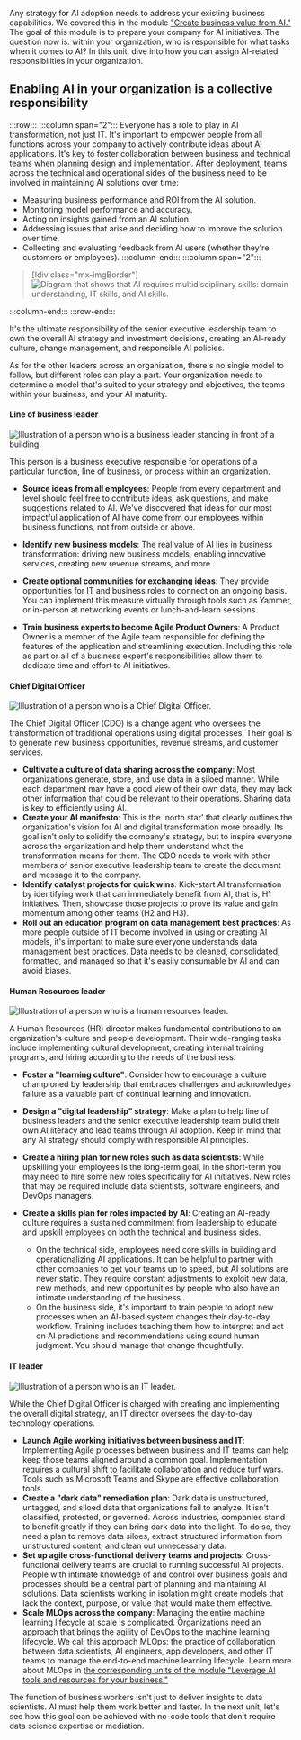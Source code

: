 Any strategy for AI adoption needs to address your existing business capabilities. We covered this in the module ["Create business value from AI."](/training/modules/create-business-value) The goal of this module is to prepare your company for AI initiatives. The question now is: within your organization, who is responsible for what tasks when it comes to AI? In this unit, dive into how you can assign AI-related responsibilities in your organization.

## Enabling AI in your organization is a collective responsibility

:::row:::
:::column span="2":::
Everyone has a role to play in AI transformation, not just IT. It's important to empower people from all functions across your company to actively contribute ideas about AI applications. It's key to foster collaboration between business and technical teams when planning design and implementation. After deployment, teams across the technical and operational sides of the business need to be involved in maintaining AI solutions over time:

* Measuring business performance and ROI from the AI solution.
* Monitoring model performance and accuracy.
* Acting on insights gained from an AI solution.
* Addressing issues that arise and deciding how to improve the solution over time.
* Collecting and evaluating feedback from AI users (whether they're customers or employees).
:::column-end:::
:::column span="2":::

> [!div class="mx-imgBorder"]
> ![Diagram that shows that AI requires multidisciplinary skills: domain understanding, IT skills, and AI skills.](../media/3-establish-ai-related-roles-responsibilities-1.png)

:::column-end:::
:::row-end:::

It's the ultimate responsibility of the senior executive leadership team to own the overall AI strategy and investment decisions, creating an AI-ready culture, change management, and responsible AI policies.

As for the other leaders across an organization, there's no single model to follow, but different roles can play a part. Your organization needs to determine a model that's suited to your strategy and objectives, the teams within your business, and your AI maturity.

#### Line of business leader
![Illustration of a person who is a business leader standing in front of a building.](../media/chief-executive-officer.jpg)

This person is a business executive responsible for operations of a particular function, line of business, or process within an organization.

* **Source ideas from all employees**: People from every department and level should feel free to contribute ideas, ask questions, and make suggestions related to AI. We've discovered that ideas for our most impactful application of AI have come from our employees within business functions, not from outside or above.

* **Identify new business models**: The real value of AI lies in business transformation: driving new business models, enabling innovative services, creating new revenue streams, and more.

* **Create optional communities for exchanging ideas**: They provide opportunities for IT and business roles to connect on an ongoing basis. You can implement this measure virtually through tools such as Yammer, or in-person at networking events or lunch-and-learn sessions.
* **Train business experts to become Agile Product Owners**: A Product Owner is a member of the Agile team responsible for defining the features of the application and streamlining execution. Including this role as part or all of a business expert's responsibilities allow them to dedicate time and effort to AI initiatives.

#### Chief Digital Officer
![Illustration of a person who is a Chief Digital Officer.](../media/chief-digital-officer.jpg)

The Chief Digital Officer (CDO) is a change agent who oversees the transformation of traditional operations using digital processes. Their goal is to generate new business opportunities, revenue streams, and customer services.

* **Cultivate a culture of data sharing across the company**: Most organizations generate, store, and use data in a siloed manner. While each department may have a good view of their own data, they may lack other information that could be relevant to their operations. Sharing data is key to efficiently using AI.
* **Create your AI manifesto**: This is the 'north star' that clearly outlines the organization's vision for AI and digital transformation more broadly. Its goal isn't only to solidify the company's strategy, but to inspire everyone across the organization and help them understand what the transformation means for them. The CDO needs to work with other members of senior executive leadership team to create the document and message it to the company.
* **Identify catalyst projects for quick wins**: Kick-start AI transformation by identifying work that can immediately benefit from AI, that is, H1 initiatives. Then, showcase those projects to prove its value and gain momentum among other teams (H2 and H3).
* **Roll out an education program on data management best practices**: As more people outside of IT become involved in using or creating AI models, it's important to make sure everyone understands data management best practices. Data needs to be cleaned, consolidated, formatted, and managed so that it's easily consumable by AI and can avoid biases.

#### Human Resources leader
![Illustration of a person who is a human resources leader.](../media/human-resources-leader.jpg)

A Human Resources (HR) director makes fundamental contributions to an organization's culture and people development. Their wide-ranging tasks include implementing cultural development, creating internal training programs, and hiring according to the needs of the business.

* **Foster a "learning culture"**: Consider how to encourage a culture championed by leadership that embraces challenges and acknowledges failure as a valuable part of continual learning and innovation.
* **Design a "digital leadership" strategy**: Make a plan to help line of business leaders and the senior executive leadership team build their own AI literacy and lead teams through AI adoption. Keep in mind that any AI strategy should comply with responsible AI principles.
* **Create a hiring plan for new roles such as data scientists**: While upskilling your employees is the long-term goal, in the short-term you may need to hire some new roles specifically for AI initiatives. New roles that may be required include data scientists, software engineers, and DevOps managers.
* **Create a skills plan for roles impacted by AI**: Creating an AI-ready culture requires a sustained commitment from leadership to educate and upskill employees on both the technical and business sides.

  * On the technical side, employees need core skills in building and operationalizing AI applications. It can be helpful to partner with other companies to get your teams up to speed, but AI solutions are never static. They require constant adjustments to exploit new data, new methods, and new opportunities by people who also have an intimate understanding of the business.
  * On the business side, it's important to train people to adopt new processes when an AI-based system changes their day-to-day workflow. Training includes teaching them how to interpret and act on AI predictions and recommendations using sound human judgment. You should manage that change thoughtfully.

#### IT leader
![Illustration of a person who is an IT leader.](../media/information-technology-leader.jpg)

While the Chief Digital Officer is charged with creating and implementing the overall digital strategy, an IT director oversees the day-to-day technology operations.

* **Launch Agile working initiatives between business and IT**: Implementing Agile processes between business and IT teams can help keep those teams aligned around a common goal. Implementation requires a cultural shift to facilitate collaboration and reduce turf wars. Tools such as Microsoft Teams and Skype are effective collaboration tools.
* **Create a "dark data" remediation plan**: Dark data is unstructured, untagged, and siloed data that organizations fail to analyze. It isn't classified, protected, or governed. Across industries, companies stand to benefit greatly if they can bring dark data into the light. To do so, they need a plan to remove data siloes, extract structured information from unstructured content, and clean out unnecessary data. 
* **Set up agile cross-functional delivery teams and projects**: Cross-functional delivery teams are crucial to running successful AI projects. People with intimate knowledge of and control over business goals and processes should be a central part of planning and maintaining AI solutions. Data scientists working in isolation might create models that lack the context, purpose, or value that would make them effective.
* **Scale MLOps across the company**: Managing the entire machine learning lifecycle at scale is complicated. Organizations need an approach that brings the agility of DevOps to the machine learning lifecycle. We call this approach MLOps: the practice of collaboration between data scientists, AI engineers, app developers, and other IT teams to manage the end-to-end machine learning lifecycle. Learn more about MLOps in [the corresponding units of the module "Leverage AI tools and resources for your business."](/training/modules/leverage-ai-tools/6-understand-machine-learning-lifecycle)

The function of business workers isn't just to deliver insights to data scientists. AI must help them work better and faster. In the next unit, let's see how this goal can be achieved with no-code tools that don't require data science expertise or mediation.
